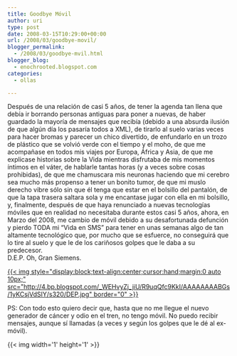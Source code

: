 ```yaml
---
title: Goodbye Móvil
author: uri
type: post
date: 2008-03-15T10:29:00+00:00
url: /2008/03/goodbye-movil/
blogger_permalink:
  - /2008/03/goodbye-mvil.html
blogger_blog:
  - enochrooted.blogspot.com
categories:
  - ollas

---
```

Después de una relación de casi 5 años, de tener la agenda tan llena que debía ir borrando personas antiguas para poner a nuevas, de haber guardado la mayoría de mensajes que recibía (debido a una absurda ilusión de que algún día los pasaría todos a XML), de tirarlo al suelo varias veces para hacer bromas y parecer un chico divertido, de enfundarlo en un trozo de plástico que se volvió verde con el tiempo y el moho, de que me acompañase en todos mis viajes por Europa, África y Asia, de que me explicase historias sobre la Vida mientras disfrutaba de mis momentos íntimos en el váter, de hablarle tantas horas (y a veces sobre cosas prohibidas), de que me chamuscara mis neuronas haciendo que mi cerebro sea mucho más propenso a tener un bonito tumor, de que mi muslo derecho vibre sólo sin que él tenga que estar en el bolsillo del pantalón, de que la tapa trasera saltara sola y me encantase jugar con ella en mi bolsillo, y, finalmente, después de que haya renunciado a nuevas tecnologías móviles que en realidad no necesitaba durante estos casi 5 años, ahora, en Marzo del 2008, me cambio de móvil debido a su desafortunada defunción y pierdo TODA mi &#8220;Vida en SMS&#8221; para tener en unas semanas algo de tan altamente tecnológico que, por mucho que se esfuerce, no conseguirá que lo tire al suelo y que le de los cariñosos golpes que le daba a su predecesor.  
D.E.P. Oh, Gran Siemens.

[{{< img style="display:block;text-align:center;cursor:hand;margin:0 auto 10px;" src="http://4.bp.blogspot.com/_WEHvyZj_jiU/R9uqQfc9KkI/AAAAAAAABGs/1yKCsjVdSIY/s320/DEP.jpg" border="0" >}}][1]

PS: Con todo esto quiero decir que, hasta que no me llegue el nuevo generador de cáncer y odio en el tren, no tengo móvil. No puedo recibir mensajes, aunque sí llamadas (a veces y según los golpes que le dé al ex-móvil). 

<div class="blogger-post-footer">
  {{< img width='1' height='1' >}}
</div>

 [1]: http://4.bp.blogspot.com/_WEHvyZj_jiU/R9uqQfc9KkI/AAAAAAAABGs/1yKCsjVdSIY/s1600-h/DEP.jpg